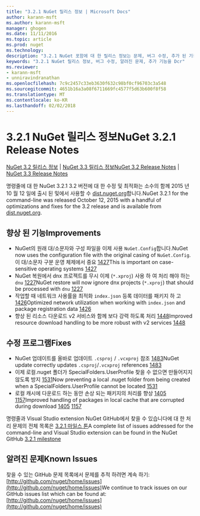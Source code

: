 ```yaml
---
title: "3.2.1 NuGet 릴리스 정보 | Microsoft Docs"
author: karann-msft
ms.author: karann-msft
manager: ghogen
ms.date: 11/11/2016
ms.topic: article
ms.prod: nuget
ms.technology: 
description: "3.2.1 NuGet 포함에 대 한 릴리스 정보는 문제, 버그 수정, 추가 된 기능 및 Dcr 알려져 있습니다."
keywords: "3.2.1 NuGet 릴리스 정보, 버그 수정, 알려진 문제, 추가 기능을 Dcr"
ms.reviewer:
- karann-msft
- unniravindranathan
ms.openlocfilehash: 7c9c2457c33eb3630f632c98bf0cf96703c3a548
ms.sourcegitcommit: 4651b16a3a08f6711669fc4577f5d63b600f8f58
ms.translationtype: MT
ms.contentlocale: ko-KR
ms.lasthandoff: 02/02/2018
---
```

# <a name="nuget-321-release-notes"></a><span data-ttu-id="e47ea-104">3.2.1 NuGet 릴리스 정보</span><span class="sxs-lookup"><span data-stu-id="e47ea-104">NuGet 3.2.1 Release Notes</span></span>

<span data-ttu-id="e47ea-105">[NuGet 3.2 릴리스 정보](../release-notes/nuget-3.2.md) | [NuGet 3.3 릴리스 정보](../release-notes/nuget-3.3.md)</span><span class="sxs-lookup"><span data-stu-id="e47ea-105">[NuGet 3.2 Release Notes](../release-notes/nuget-3.2.md) | [NuGet 3.3 Release Notes](../release-notes/nuget-3.3.md)</span></span>

<span data-ttu-id="e47ea-106">명령줄에 대 한 NuGet 3.2.1 3.2 버전에 대 한 수정 및 최적화는 소수의 함께 2015 년 10 월 12 일에 출시 된 및에서 사용할 수 [dist.nuget.org](http://dist.nuget.org/index.html)합니다.</span><span class="sxs-lookup"><span data-stu-id="e47ea-106">NuGet 3.2.1 for the command-line was released October 12, 2015 with a handful of optimizations and fixes for the 3.2 release and is available from [dist.nuget.org](http://dist.nuget.org/index.html).</span></span>

## <a name="improvements"></a><span data-ttu-id="e47ea-107">향상 된 기능</span><span class="sxs-lookup"><span data-stu-id="e47ea-107">Improvements</span></span>

* <span data-ttu-id="e47ea-108">NuGet의 원래 대/소문자와 구성 파일을 이제 사용 `NuGet.Config`합니다.</span><span class="sxs-lookup"><span data-stu-id="e47ea-108">NuGet now uses the configuration file with the original casing of `NuGet.Config`.</span></span>  <span data-ttu-id="e47ea-109">이 대/소문자 구분 운영 체제에서 중요 [1427](https://github.com/NuGet/Home/issues/1427)</span><span class="sxs-lookup"><span data-stu-id="e47ea-109">This is important on case-sensitive operating systems [1427](https://github.com/NuGet/Home/issues/1427)</span></span>
* <span data-ttu-id="e47ea-110">NuGet 복원에서 dnx 프로젝트를 무시 이제 (`*.xproj`) 사용 하 여 처리 해야 하는 `dnu` [1227](https://github.com/NuGet/Home/issues/1227)</span><span class="sxs-lookup"><span data-stu-id="e47ea-110">NuGet restore will now ignore dnx projects (`*.xproj`) that should be processed with `dnu` [1227](https://github.com/NuGet/Home/issues/1227)</span></span>
* <span data-ttu-id="e47ea-111">작업할 때 네트워크 사용률을 최적화 `index.json` 등록 데이터를 패키지 하 고 [1426](https://github.com/NuGet/Home/issues/1426)</span><span class="sxs-lookup"><span data-stu-id="e47ea-111">Optimized network utilization when working with `index.json` and package registration data [1426](https://github.com/NuGet/Home/issues/1426)</span></span>
* <span data-ttu-id="e47ea-112">향상 된 리소스 다운로드 v2 서비스와 함께 보다 강력 하도록 처리 [1448](https://github.com/NuGet/Home/issues/1448)</span><span class="sxs-lookup"><span data-stu-id="e47ea-112">Improved resource download handling to be more robust with v2 services [1448](https://github.com/NuGet/Home/issues/1448)</span></span>

## <a name="fixes"></a><span data-ttu-id="e47ea-113">수정 프로그램</span><span class="sxs-lookup"><span data-stu-id="e47ea-113">Fixes</span></span>

* <span data-ttu-id="e47ea-114">NuGet 업데이트를 올바로 업데이트 `.csproj` / `.vcxproj` 참조 [1483](https://github.com/NuGet/Home/issues/1483)</span><span class="sxs-lookup"><span data-stu-id="e47ea-114">NuGet update correctly updates `.csproj`/`.vcxproj` references [1483](https://github.com/NuGet/Home/issues/1483)</span></span>
* <span data-ttu-id="e47ea-115">이제 로컬.nuget 폴더가 SpecialFolders.UserProfile 찾을 수 없으면 만들어지지 않도록 방지 [1531](https://github.com/NuGet/Home/issues/1531)</span><span class="sxs-lookup"><span data-stu-id="e47ea-115">Now preventing a local .nuget folder from being created when a SpecialFolders.UserProfile cannot be located [1531](https://github.com/NuGet/Home/issues/1531)</span></span>
* <span data-ttu-id="e47ea-116">로컬 캐시에 다운로드 하는 동안 손상 되는 패키지의 처리를 향상 [1405](https://github.com/NuGet/Home/issues/1405) [1157](https://github.com/NuGet/Home/issues/1157)</span><span class="sxs-lookup"><span data-stu-id="e47ea-116">Improved handling of packages in local cache that are corrupted during download [1405](https://github.com/NuGet/Home/issues/1405) [1157](https://github.com/NuGet/Home/issues/1157)</span></span>

<span data-ttu-id="e47ea-117">명령줄과 Visual Studio extension NuGet GitHub에서 찾을 수 있습니다에 대 한 처리 문제의 전체 목록은 [3.2.1 마일스 톤](https://github.com/NuGet/Home/issues?q=milestone%3A3.2.1+is%3Aclosed)</span><span class="sxs-lookup"><span data-stu-id="e47ea-117">A complete list of issues addressed for the command-line and Visual Studio extension can be found in the NuGet GitHub [3.2.1 milestone](https://github.com/NuGet/Home/issues?q=milestone%3A3.2.1+is%3Aclosed)</span></span>

## <a name="known-issues"></a><span data-ttu-id="e47ea-118">알려진 문제</span><span class="sxs-lookup"><span data-stu-id="e47ea-118">Known Issues</span></span>

<span data-ttu-id="e47ea-119">찾을 수 있는 GitHub 문제 목록에서 문제를 추적 하려면 계속 하기: [http://github.com/nuget/home/issues](http://github.com/nuget/home/issues)</span><span class="sxs-lookup"><span data-stu-id="e47ea-119">We continue to track issues on our GitHub issues list which can be found at: [http://github.com/nuget/home/issues](http://github.com/nuget/home/issues)</span></span>